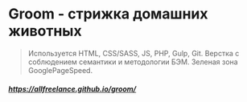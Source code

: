 # Groom - стрижка домашних животных

> Используется HTML, CSS/SASS, JS, PHP, Gulp, Git.
> Верстка с соблюдением семантики и методологии БЭМ. Зеленая зона GooglePageSpeed.

##### https://allfreelance.github.io/groom/
